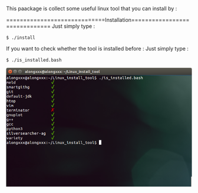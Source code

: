 This paackage is collect some useful linux tool that you can install by :

=============================Installation==============================
Just simply type :

	$ ./install 



If you want to check whether the tool is installed before :
Just simply type :

	$ ./is_installed.bash

![ScreenShot](https://github.com/alongxxx/Linux_install_tool/blob/master/screenshot.png)
